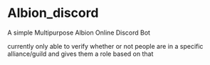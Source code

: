 # Albion_discord
A simple Multipurpose Albion Online Discord Bot

currently only able to verify whether or not people are in a specific alliance/guild and gives them a role based on that
